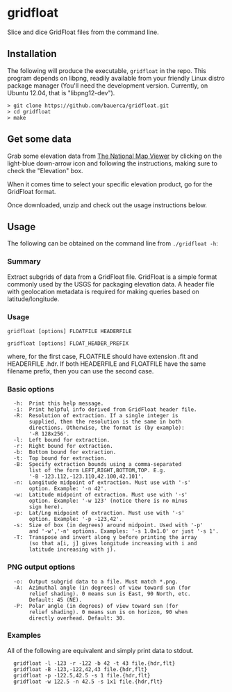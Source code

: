 # gridfloat

Slice and dice GridFloat files from the command line.

## Installation

The following will produce the executable, `gridfloat` in
the repo. This program depends on libpng, readily available
from your friendly Linux distro package manager (You'll need
the development version. Currently, on Ubuntu 12.04, that is
"libpng12-dev").

```
> git clone https://github.com/bauerca/gridfloat.git
> cd gridfloat
> make
```

## Get some data

Grab some elevation data from
[The National Map Viewer](http://viewer.nationalmap.gov/viewer/) by
clicking on the light-blue down-arrow icon and following the
instructions, making sure to check the "Elevation" box.

When it comes time to select your specific elevation product, go
for the GridFloat format.

Once downloaded, unzip and check out the usage instructions
below. 


## Usage

The following can be obtained on the command line from
`./gridfloat -h`:

### Summary

Extract subgrids of data from a GridFloat file. GridFloat
is a simple format commonly used by the USGS for packaging
elevation data. A header file with geolocation metadata is
required for making queries based on latitude/longitude.

### Usage

```
gridfloat [options] FLOATFILE HEADERFILE
```

```
gridfloat [options] FLOAT_HEADER_PREFIX
```

where, for the first case, FLOATFILE should have
extension .flt and HEADERFILE .hdr. If both HEADERFILE
and FLOATFILE have the same filename prefix, then you
can use the second case.

### Basic options

```
  -h:  Print this help message.
  -i:  Print helpful info derived from GridFloat header file.
  -R:  Resolution of extraction. If a single integer is
       supplied, then the resolution is the same in both
       directions. Otherwise, the format is (by example):
       '-R 128x256'.
  -l:  Left bound for extraction.
  -r:  Right bound for extraction.
  -b:  Bottom bound for extraction.
  -t:  Top bound for extraction.
  -B:  Specify extraction bounds using a comma-separated
       list of the form LEFT,RIGHT,BOTTOM,TOP. E.g.
       '-B -123.112,-123.110,42.100,42.101'.
  -n:  Longitude midpoint of extraction. Must use with '-s'
       option. Example: '-n 42'.
  -w:  Latitude midpoint of extraction. Must use with '-s'
       option. Example: '-w 123' (notice there is no minus
       sign here).
  -p:  Lat/Lng midpoint of extraction. Must use with '-s'
       option. Example: '-p -123,42'.
  -s:  Size of box (in degrees) around midpoint. Used with '-p'
       and '-w','-n' options. Examples: '-s 1.0x1.0' or just '-s 1'.
  -T:  Transpose and invert along y before printing the array
       (so that a[i, j] gives longitude increasing with i and
       latitude increasing with j).
```

### PNG output options

```
  -o:  Output subgrid data to a file. Must match *.png.
  -A:  Azimuthal angle (in degrees) of view toward sun (for
       relief shading). 0 means sun is East, 90 North, etc.
       Default: 45 (NE).
  -P:  Polar angle (in degrees) of view toward sun (for
       relief shading). 0 means sun is on horizon, 90 when
       directly overhead. Default: 30.
```

### Examples

All of the following are equivalent and simply print data
to stdout.

```
  gridfloat -l -123 -r -122 -b 42 -t 43 file.{hdr,flt}
  gridfloat -B -123,-122,42,43 file.{hdr,flt}
  gridfloat -p -122.5,42.5 -s 1 file.{hdr,flt}
  gridfloat -w 122.5 -n 42.5 -s 1x1 file.{hdr,flt}
```
